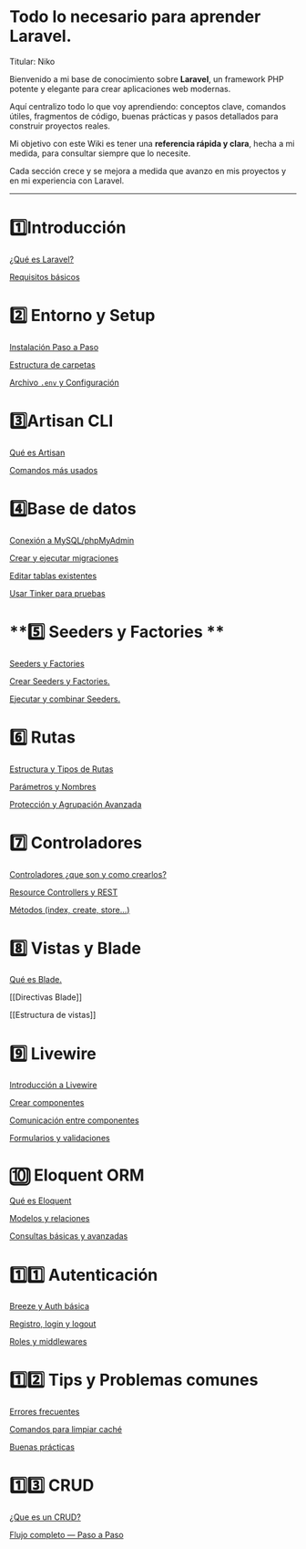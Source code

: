 # Todo lo necesario para aprender Laravel.

Titular: Niko

Bienvenido a mi base de conocimiento sobre **Laravel**, un framework PHP potente y elegante para crear aplicaciones web modernas.

Aquí centralizo todo lo que voy aprendiendo: conceptos clave, comandos útiles, fragmentos de código, buenas prácticas y pasos detallados para construir proyectos reales.

Mi objetivo con este Wiki es tener una **referencia rápida y clara**, hecha a mi medida, para consultar siempre que lo necesite.

Cada sección crece y se mejora a medida que avanzo en mis proyectos y en mi experiencia con Laravel.

---

# **1️⃣Introducción**

[ ¿Qué es Laravel?](Qué%20es%20Laravel.md)

[Requisitos básicos](Requisitos%20básicos.md)

# **2️⃣ Entorno y Setup**

[Instalación Paso a Paso](3.%20Instalación%20Paso%20a%20Paso.md)

[Estructura de carpetas](4.%20Estructura%20de%20carpetas.md)

[Archivo `.env` y Configuración](5.%20Archivo%20env%20y%20Configuración.md)



# **3️⃣Artisan CLI**

[Qué es Artisan](Qué%20es%20Artisan.md)

[Comandos más usados](Comandos%20más%20usados.md)

# **4️⃣Base de datos**

[Conexión a MySQL/phpMyAdmin](Conexión%20a%20MySQL%20phpMyAdmin.md)

[Crear y ejecutar migraciones](Crear%20y%20ejecutar%20migraciones.md)

[Editar tablas existentes](Editar%20tablas%20existentes.md)

[Usar Tinker para pruebas](Usar%20Tinker%20para%20pruebas.md)

# **5️⃣ Seeders y Factories **

[Seeders y Factories](Seeders%20y%20Factories.md)

[Crear Seeders y Factories.](Crear%20Seeders%20y%20Factories.md)

[Ejecutar y combinar Seeders.](Ejecutar%20y%20combinar%20Seeders.md)

# **6️⃣ Rutas**

[Estructura y Tipos de Rutas](Estructura%20y%20Tipos%20de%20Rutas.md)

[Parámetros y Nombres](Parámetros%20y%20Nombres.md)

[Protección y Agrupación Avanzada](Protección%20y%20Agrupación%20Avanzada.md)

# **7️⃣ Controladores**

[Controladores ¿que son y como crearlos?](Controladores%20¿que%20son%20y%20como%20crearlos.md)

[Resource Controllers y REST](Resource%20Controllers%20y%20REST.md)

[Métodos (index, create, store…)](Métodos%20(index,%20create,%20store…).md)

# **8️⃣ Vistas y Blade**

[Qué es Blade.](Qué%20es%20Blade.md)

[[Directivas Blade]]

[[Estructura de vistas]]

# **9️⃣ Livewire**

[Introducción a Livewire](Introducción%20a%20Livewire.md)

[Crear componentes](Crear%20componentes.md)

[Comunicación entre componentes](Comunicación%20entre%20componentes.md)

[Formularios y validaciones](Formularios%20y%20validaciones.md)

# **🔟 Eloquent ORM**

[Qué es Eloquent](Qué%20es%20Eloquent.md)

[Modelos y relaciones](Modelos%20y%20relaciones.md)

[Consultas básicas y avanzadas](Consultas%20básicas%20y%20avanzadas.md)

# **1️⃣1️⃣ Autenticación**

[ Breeze y Auth básica](Breeze%20y%20Auth%20básica.md)

[Registro, login y logout](Registro,%20login%20y%20logout.md)

[Roles y middlewares](Roles%20y%20middlewares.md)

# **1️⃣2️⃣ Tips y Problemas comunes**

[Errores frecuentes](Errores%20frecuentes.md)

[Comandos para limpiar caché](Comandos%20para%20limpiar%20caché.md)

[Buenas prácticas](Buenas%20prácticas.md)

# **1️⃣3️⃣ CRUD**

[¿Que es un CRUD?](Que%20es%20un%20CRUD.md)

[Flujo completo — Paso a Paso](Flujo%20completo%20—%20Paso%20a%20Paso.md)
